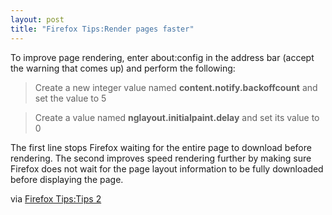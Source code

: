 ```yaml
---
layout: post
title: "Firefox Tips:Render pages faster"
---
```


To improve page rendering, enter about:config in the address bar (accept the warning that comes up) and perform the following:

> Create a new integer value named **content.notify.backoffcount** and set the value to 5

> Create a value named **nglayout.initialpaint.delay** and set its value to 0

The first line stops Firefox waiting for the entire page to download before rendering. The second improves speed rendering further by making sure Firefox does not wait for the page layout information to be fully downloaded before displaying the page.

via [Firefox Tips:Tips 2](http://www.linuxlinks.com/article/20091003160004352/Firefox-Tips-Page1.html)


